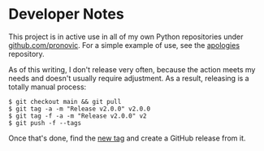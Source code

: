 # Developer Notes

This project is in active use in all of my own Python repositories under [github.com/pronovic](https://github.com/pronovic?repositories).  For a simple example of use, see the [apologies](https://github.com/pronovic/apologies) repository.

As of this writing, I don't release very often, because the action meets my needs and doesn't usually require adjustment.  As a result, releasing is a totally manual process:

```
$ git checkout main && git pull
$ git tag -a -m "Release v2.0.0" v2.0.0
$ git tag -f -a -m "Release v2.0.0" v2
$ git push -f --tags
```

Once that's done, find the [new tag](https://github.com/pronovic/setup-poetry/tags) and create a GitHub release from it.

